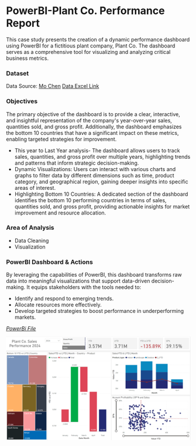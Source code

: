 # PowerBI-Plant Co. Performance Report

This case study presents the creation of a dynamic performance dashboard using PowerBI for a fictitious plant company, Plant Co.
The dashboard serves as a comprehensive tool for visualizing and analyzing critical business metrics.

### Dataset
Data Source: [Mo Chen](https://github.com/mochen862) 
[Data Excel Link](https://github.com/julielsa/PowerBI-PlantCo-performance-report/blob/main/Plant_DTS.xls)

### Objectives
The primary objective of the dashboard is to provide a clear, interactive, and insightful representation of the company's year-over-year sales, quantities sold, and gross profit. Additionally, the dashboard emphasizes the bottom 10 countries that have a significant impact on these metrics, enabling targeted strategies for improvement.

- This year to Last Year analysis- The dashboard allows users to track sales, quantities, and gross profit over multiple years, highlighting trends and patterns that inform strategic decision-making.
- Dynamic Visualizations: Users can interact with various charts and graphs to filter data by different dimensions such as time, product category, and geographical region, gaining deeper insights into specific areas of interest.
- Highlighting Bottom 10 Countries: A dedicated section of the dashboard identifies the bottom 10 performing countries in terms of sales, quantities sold, and gross profit, providing actionable insights for market improvement and resource allocation.

### Area of Analysis
- Data Cleaning
- Visualization
  
### PowerBI Dashboard & Actions
By leveraging the capabilities of PowerBI, this dashboard transforms raw data into meaningful visualizations that support data-driven decision-making. 
It equips stakeholders with the tools needed to:
- Identify and respond to emerging trends.
- Allocate resources more effectively.
- Develop targeted strategies to boost performance in underperforming markets.
  
[*PowerBi File*](https://github.com/julielsa/PowerBI-PlantCo-performance-report/blob/main/PlantCoDashboard.pbix)

![PowerBi Performance Dashboard](https://github.com/julielsa/PowerBI-PlantCo-performance-report/blob/main/PlantCo_performance_dash.png)
